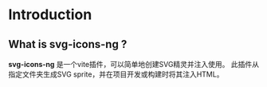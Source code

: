 # Introduction

## What is **svg-icons-ng** ?

**svg-icons-ng** 是一个vite插件，可以简单地创建SVG精灵并注入使用。
此插件从指定文件夹生成SVG sprite，并在项目开发或构建时将其注入HTML。
